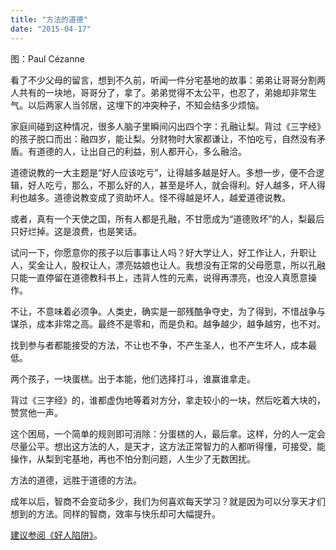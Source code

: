 ```yaml
---
title: "方法的道德"
date: "2015-04-17"
---
```


图：Paul Cézanne

看了不少父母的留言，想到不久前，听闻一件分宅基地的故事：弟弟让哥哥分割两人共有的一块地，哥哥分了，拿了。弟弟觉得不太公平，也忍了，弟媳却非常生气。以后两家人当邻居，这埋下的冲突种子，不知会结多少烦恼。

家庭间碰到这种情况，很多人脑子里瞬间闪出四个字：孔融让梨。背过《三字经》的孩子脱口而出：融四岁，能让梨。分财物时大家都谦让，不怕吃亏，自然没有矛盾。有道德的人，让出自己的利益，别人都开心，多么融洽。

道德说教的一大主题是“好人应该吃亏”，让得越多越是好人。多想一步，便不合逻辑，好人吃亏，那么，不那么好的人，甚至是坏人，就会得利。好人越多，坏人得利也越多。道德说教变成了资助坏人。怪不得越是坏人，越爱道德说教。

或者，真有一个天使之国，所有人都是孔融，不甘愿成为“道德败坏”的人，梨最后只好烂掉。这是浪费，也是笑话。

试问一下，你愿意你的孩子以后事事让人吗？好大学让人，好工作让人，升职让人，奖金让人，股权让人，漂亮姑娘也让人。我想没有正常的父母愿意，所以孔融只能一直停留在道德教科书上，违背人性的元素，说得再漂亮，也没人真愿意操作。

不让，不意味着必须争。人类史，确实是一部残酷争夺史，为了得到，不惜战争与谋杀，成本非常之高。最终不是零和，而是负和。越争越少，越争越穷，也不对。

找到参与者都能接受的方法，不让也不争，不产生圣人，也不产生坏人，成本最低。

两个孩子，一块蛋榚。出于本能，他们选择打斗，谁赢谁拿走。

背过《三字经》的，谁都虚伪地等着对方分，拿走较小的一块，然后吃着大块的，赞赏他一声。

这个困局，一个简单的规则即可消除：分蛋榚的人，最后拿。这样，分的人一定会尽量公平。想出这方法的人，是天才，这方法正常智力的人都听得懂，可接受，能操作，从梨到宅基地，再也不怕分割问题，人生少了无数困扰。

方法的道德，远胜于道德的方法。

成年以后，智商不会变动多少，我们为何喜欢每天学习？就是因为可以分享天才们想到的方法。同样的智商，效率与快乐却可大幅提升。

[建议参阅《好人陷阱》](http://mp.weixin.qq.com/s?__biz=MjM5NDU0Mjk2MQ==&mid=200702928&idx=1&sn=1a722a364ee70e0897e865f93dd80b52&scene=21#wechat_redirect)。
